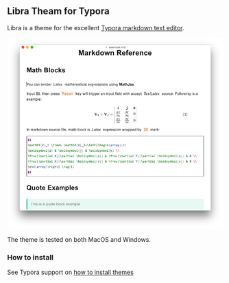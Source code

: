 ## Libra Theam for Typora

Libra is a theme for the excellent [Typora markdown text editor](https://typora.io/).

![Example](resources/example.png)

The theme is tested on both MacOS and Windows.

### How to install

See Typora support on [how to install themes](http://support.typora.io/About-Themes/)